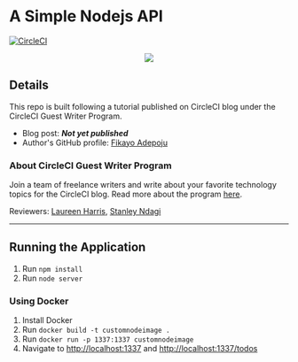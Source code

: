 # A Simple Nodejs API

[![CircleCI](https://circleci.com/gh/CIRCLECI-GWP/azure-custom-images.svg?style=svg)](https://circleci.com/gh/CIRCLECI-GWP/azure-custom-images)

<p align="center"><img src="https://avatars3.githubusercontent.com/u/59034516"></p>

## Details

This repo is built following a tutorial published on CircleCI blog under the CircleCI Guest Writer Program.

- Blog post: ***Not yet published***
- Author's GitHub profile: [Fikayo Adepoju][author]

### About CircleCI Guest Writer Program

Join a team of freelance writers and write about your favorite technology topics for the CircleCI blog. Read more about the program [here][gwp-program].

Reviewers: [Laureen Harris][laureen], [Stanley Ndagi][stan]

[author]: https://github.com/coderonfleek

[gwp-program]: https://circle.ci/3ahQxfu
[laureen]: https://github.com/laureenh-zz
[stan]: https://github.com/NdagiStanley

---

## Running the Application

1. Run `npm install`
2. Run `node server`

### Using Docker

1. Install Docker
1. Run `docker build -t customnodeimage .`
1. Run `docker run -p 1337:1337 customnodeimage`
1. Navigate to <http://localhost:1337> and <http://localhost:1337/todos>
